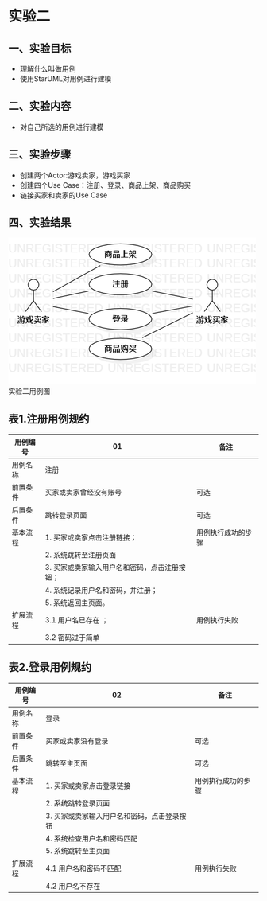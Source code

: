 
# 实验二

## 一、实验目标
- 理解什么叫做用例
- 使用StarUML对用例进行建模
## 二、实验内容
- 对自己所选的用例进行建模
## 三、实验步骤
- 创建两个Actor:游戏卖家，游戏买家
- 创建四个Use Case：注册、登录、商品上架、商品购买
- 链接买家和卖家的Use Case
## 四、实验结果
![用例图1](./Lab2_CaseDiagram.png)
实验二用例图

## 表1.注册用例规约
用例编号 | 01 | 备注
---|---|---
用例名称 | 注册 |
前置条件 | 买家或卖家曾经没有账号 |可选
后置条件 | 跳转登录页面 |可选
基本流程 | 1. 买家或卖家点击注册链接； |用例执行成功的步骤
 | |2. 系统跳转至注册页面
 | |3. 买家或卖家输入用户名和密码，点击注册按钮；
 | |4. 系统记录用户名和密码，并注册；
 | |5. 系统返回主页面。
 扩展流程| 3.1 用户名已存在 ；|用例执行失败
 | |3.2 密码过于简单
 
 ## 表2.登录用例规约
用例编号 | 02 | 备注
---|---|---
用例名称 | 登录 |
前置条件 | 买家或卖家没有登录 |可选
后置条件 | 跳转至主页面 |可选
基本流程 | 1. 买家或卖家点击登录链接 |用例执行成功的步骤
 | |2. 系统跳转登录页面
 | |3. 买家或卖家输入用户名和密码，点击登录按钮
 | |4. 系统检查用户名和密码匹配
 | |5. 系统跳转至主页面
 扩展流程| 4.1 用户名和密码不匹配 |用例执行失败
 | |4.2 用户名不存在
